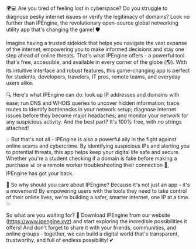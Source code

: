 🌍💻 Are you tired of feeling lost in cyberspace? Do you struggle to diagnose pesky internet issues or verify the legitimacy of domains? Look no further than IPEngine, the revolutionary open-source global networking utility app that's changing the game! 🛡️

Imagine having a trusted sidekick that helps you navigate the vast expanse of the internet, empowering you to make informed decisions and stay one step ahead of online threats. That's what IPEngine offers - a powerful tool that's free, accessible, and available in every corner of the globe (🌎). With its intuitive interface and robust features, this game-changing app is perfect for students, developers, travelers, IT pros, remote teams, and everyday users alike.

🔍 Here's what IPEngine can do: look up IP addresses and domains with ease; run DNS and WHOIS queries to uncover hidden information; trace routes to identify bottlenecks in your network setup; diagnose internet issues before they become major headaches; and monitor your network for any suspicious activity. And the best part? It's 100% free, with no strings attached!

💡 But that's not all - IPEngine is also a powerful ally in the fight against online scams and cybercrime. By identifying suspicious IPs and alerting you to potential threats, this app helps keep your digital life safe and secure. Whether you're a student checking if a domain is fake before making a purchase 📊 or a remote worker troubleshooting their connection 🔧, IPEngine has got your back.

🚀 So why should you care about IPEngine? Because it's not just an app - it's a movement! By empowering users with the tools they need to take control of their online lives, we're building a safer, smarter internet, one IP at a time. 💥

So what are you waiting for? 🎉 Download IPEngine from our website (https://www.ipengine.xyz) and start exploring the incredible possibilities it offers! And don't forget to share it with your friends, communities, and online groups - together, we can build a digital world that's transparent, trustworthy, and full of endless possibility! 💕